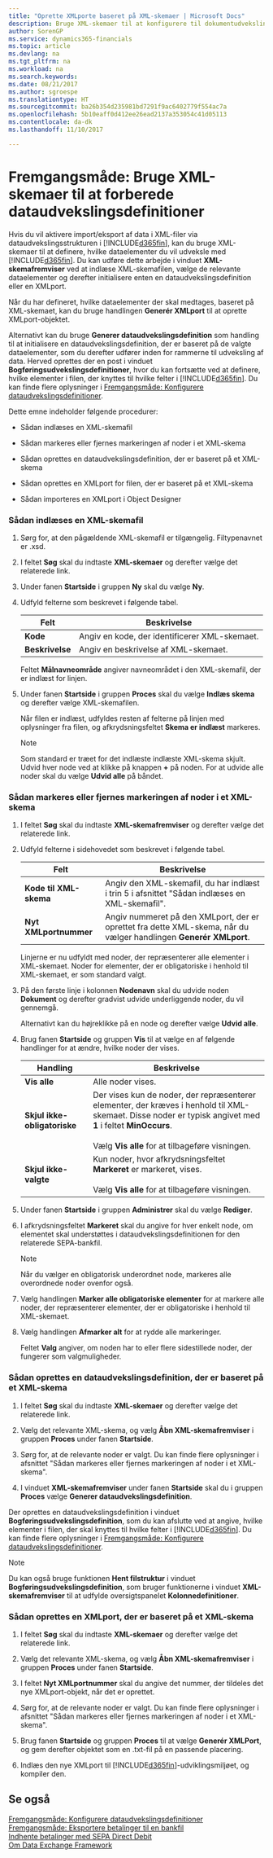 ```yaml
---
title: "Oprette XMLporte baseret på XML-skemaer | Microsoft Docs"
description: Bruge XML-skemaer til at konfigurere til dokumentudvekslingsstrukturen.
author: SorenGP
ms.service: dynamics365-financials
ms.topic: article
ms.devlang: na
ms.tgt_pltfrm: na
ms.workload: na
ms.search.keywords: 
ms.date: 08/21/2017
ms.author: sgroespe
ms.translationtype: HT
ms.sourcegitcommit: ba26b354d235981bd7291f9ac6402779f554ac7a
ms.openlocfilehash: 5b10eaff0d412ee26ead2137a353054c41d05113
ms.contentlocale: da-dk
ms.lasthandoff: 11/10/2017

---
```

# <a name="how-to-use-xml-schemas-to-prepare-data-exchange-definitions"></a>Fremgangsmåde: Bruge XML-skemaer til at forberede dataudvekslingsdefinitioner
Hvis du vil aktivere import/eksport af data i XML-filer via dataudvekslingsstrukturen i [!INCLUDE[d365fin](includes/d365fin_md.md)], kan du bruge XML-skemaer til at definere, hvilke dataelementer du vil udveksle med [!INCLUDE[d365fin](includes/d365fin_md.md)]. Du kan udføre dette arbejde i vinduet **XML-skemafremviser** ved at indlæse XML-skemafilen, vælge de relevante dataelementer og derefter initialisere enten en dataudvekslingsdefinition eller en XMLport.  

 Når du har defineret, hvilke dataelementer der skal medtages, baseret på XML-skemaet, kan du bruge handlingen **Generér XMLport** til at oprette XMLport-objektet.  

 Alternativt kan du bruge **Generer dataudvekslingsdefinition** som handling til at initialisere en dataudvekslingsdefinition, der er baseret på de valgte dataelementer, som du derefter udfører inden for rammerne til udveksling af data. Herved oprettes der en post i vinduet **Bogføringsudvekslingsdefinitioner**, hvor du kan fortsætte ved at definere, hvilke elementer i filen, der knyttes til hvilke felter i [!INCLUDE[d365fin](includes/d365fin_md.md)]. Du kan finde flere oplysninger i [Fremgangsmåde: Konfigurere dataudvekslingsdefinitioner](across-how-to-set-up-data-exchange-definitions.md).  

 Dette emne indeholder følgende procedurer:  

-   Sådan indlæses en XML-skemafil  

-   Sådan markeres eller fjernes markeringen af noder i et XML-skema  

-   Sådan oprettes en dataudvekslingsdefinition, der er baseret på et XML-skema  

-   Sådan oprettes en XMLport for filen, der er baseret på et XML-skema  

-   Sådan importeres en XMLport i Object Designer  

### <a name="to-load-an-xml-schema-file"></a>Sådan indlæses en XML-skemafil  

1.  Sørg for, at den pågældende XML-skemafil er tilgængelig. Filtypenavnet er .xsd.  

2.  I feltet **Søg** skal du indtaste **XML-skemaer** og derefter vælge det relaterede link.  

3.  Under fanen **Startside** i gruppen **Ny** skal du vælge **Ny**.  

4.  Udfyld felterne som beskrevet i følgende tabel.  

    |Felt|Beskrivelse|  
    |---------------------------------|---------------------------------------|  
    |**Kode**|Angiv en kode, der identificerer XML-skemaet.|  
    |**Beskrivelse**|Angiv en beskrivelse af XML-skemaet.|  

     Feltet **Målnavneområde** angiver navneområdet i den XML-skemafil, der er indlæst for linjen.  

5.  Under fanen **Startside** i gruppen **Proces** skal du vælge **Indlæs skema** og derefter vælge XML-skemafilen.  

     Når filen er indlæst, udfyldes resten af felterne på linjen med oplysninger fra filen, og afkrydsningsfeltet **Skema er indlæst** markeres.  

    > [!NOTE]  
    >  Som standard er træet for det indlæste indlæste XML-skema skjult. Udvid hver node ved at klikke på knappen **+** på noden. For at udvide alle noder skal du vælge **Udvid alle** på båndet.  

### <a name="to-select-or-clear-nodes-in-an-xml-schema"></a>Sådan markeres eller fjernes markeringen af noder i et XML-skema  

1.  I feltet **Søg** skal du indtaste **XML-skemafremviser** og derefter vælge det relaterede link.  

2.  Udfyld felterne i sidehovedet som beskrevet i følgende tabel.  

    |Felt|Beskrivelse|  
    |---------------------------------|---------------------------------------|  
    |**Kode til XML-skema**|Angiv den XML-skemafil, du har indlæst i trin 5 i afsnittet "Sådan indlæses en XML-skemafil".|  
    |**Nyt XMLportnummer**|Angiv nummeret på den XMLport, der er oprettet fra dette XML-skema, når du vælger handlingen **Generér XMLport**.|  

     Linjerne er nu udfyldt med noder, der repræsenterer alle elementer i XML-skemaet. Noder for elementer, der er obligatoriske i henhold til XML-skemaet, er som standard valgt.  

3.  På den første linje i kolonnen **Nodenavn** skal du udvide noden **Dokument** og derefter gradvist udvide underliggende noder, du vil gennemgå.  

     Alternativt kan du højreklikke på en node og derefter vælge **Udvid alle**.  

4.  Brug fanen **Startside** og gruppen **Vis** til at vælge en af følgende handlinger for at ændre, hvilke noder der vises.  

    |**Handling**|Beskrivelse|  
    |----------------|---------------------------------------|  
    |**Vis alle**|Alle noder vises.|  
    |**Skjul ikke-obligatoriske**|Der vises kun de noder, der repræsenterer elementer, der kræves i henhold til XML-skemaet. Disse noder er typisk angivet med **1** i feltet **MinOccurs**.<br /><br /> Vælg **Vis alle** for at tilbageføre visningen.|  
    |**Skjul ikke-valgte**|Kun noder, hvor afkrydsningsfeltet **Markeret** er markeret, vises.<br /><br /> Vælg **Vis alle** for at tilbageføre visningen.|  

5.  Under fanen **Startside** i gruppen **Administrer** skal du vælge **Rediger**.  

6.  I afkrydsningsfeltet **Markeret** skal du angive for hver enkelt node, om elementet skal understøttes i dataudvekslingsdefinitionen for den relaterede SEPA-bankfil.  

    > [!NOTE]  
    >  Når du vælger en obligatorisk underordnet node, markeres alle overordnede noder ovenfor også.  

7.  Vælg handlingen **Marker alle obligatoriske elementer** for at markere alle noder, der repræsenterer elementer, der er obligatoriske i henhold til XML-skemaet.  

8.  Vælg handlingen **Afmarker alt** for at rydde alle markeringer.  

     Feltet **Valg** angiver, om noden har to eller flere sidestillede noder, der fungerer som valgmuligheder.  

### <a name="to-generate-a-data-exchange-definition-that-is-based-on-an-xml-schema"></a>Sådan oprettes en dataudvekslingsdefinition, der er baseret på et XML-skema  

1.  I feltet **Søg** skal du indtaste **XML-skemaer** og derefter vælge det relaterede link.  

2.  Vælg det relevante XML-skema, og vælg **Åbn XML-skemafremviser** i gruppen **Proces** under fanen **Startside**.  

3.  Sørg for, at de relevante noder er valgt. Du kan finde flere oplysninger i afsnittet "Sådan markeres eller fjernes markeringen af noder i et XML-skema".  

4.  I vinduet **XML-skemafremviser** under fanen **Startside** skal du i gruppen **Proces** vælge **Generer dataudvekslingsdefinition**.  

 Der oprettes en dataudvekslingsdefinition i vinduet **Bogføringsudvekslingsdefinition**, som du kan afslutte ved at angive, hvilke elementer i filen, der skal knyttes til hvilke felter i [!INCLUDE[d365fin](includes/d365fin_md.md)]. Du kan finde flere oplysninger i [Fremgangsmåde: Konfigurere dataudvekslingsdefinitioner](across-how-to-set-up-data-exchange-definitions.md).  

> [!NOTE]  
>  Du kan også bruge funktionen **Hent filstruktur** i vinduet **Bogføringsudvekslingsdefinition**, som bruger funktionerne i vinduet **XML-skemafremviser** til at udfylde oversigtspanelet **Kolonnedefinitioner**.  

### <a name="to-generate-an-xmlport-that-is-based-on-an-xml-schema"></a>Sådan oprettes en XMLport, der er baseret på et XML-skema  

1.  I feltet **Søg** skal du indtaste **XML-skemaer** og derefter vælge det relaterede link.  

2.  Vælg det relevante XML-skema, og vælg **Åbn XML-skemafremviser** i gruppen **Proces** under fanen **Startside**.  

3.  I feltet **Nyt XMLportnummer** skal du angive det nummer, der tildeles det nye XMLport-objekt, når det er oprettet.  

4.  Sørg for, at de relevante noder er valgt. Du kan finde flere oplysninger i afsnittet "Sådan markeres eller fjernes markeringen af noder i et XML-skema".  

5.  Brug fanen **Startside** og gruppen **Proces** til at vælge **Generér XMLPort**, og gem derefter objektet som en .txt-fil på en passende placering.  

6. Indlæs den nye XMLport til [!INCLUDE[d365fin](includes/d365fin_md.md)]-udviklingsmiljøet, og kompiler den.

## <a name="see-also"></a>Se også  
[Fremgangsmåde: Konfigurere dataudvekslingsdefinitioner](across-how-to-set-up-data-exchange-definitions.md)   
[Fremgangsmåde: Eksportere betalinger til en bankfil](payables-how-export-payments-bank-file.md)   
[Indhente betalinger med SEPA Direct Debit](finance-collect-payments-with-sepa-direct-debit.md)   
[Om Data Exchange Framework](across-about-the-data-exchange-framework.md)

